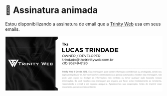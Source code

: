 # 📧 Assinatura animada
Estou disponibilizando a assinatura de email que a [Trinity Web](https://thetrinityweb.com.br/) usa em seus emails.

![alt text](/imgs/readme/screenshot-email.png "Logo Title Text 1")